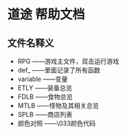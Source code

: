 # 道途 帮助文档

## 文件名释义

- RPG ——游戏主文件，双击运行游戏
- def_ ——里面记录了所有函数
- variable ——变量
- ETLY ——装备总览
- FDLB ——食物总览
- MTLB ——怪物及其相关总览
- SPLB ——商店列表
- 颜色对照 ——\033颜色代码

